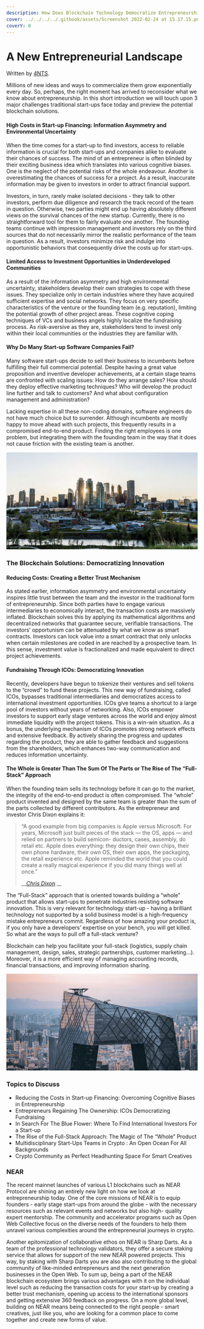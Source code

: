 ```yaml
---
description: How Does Blockchain Technology Democratize Entrepreneurship?
cover: ../../../../.gitbook/assets/Screenshot 2022-02-24 at 15.17.15.png
coverY: 0
---
```


# A New Entrepreneurial Landscape

Written by [4NTS](https://nearguilds.com/documentation/).&#x20;

Millions of new ideas and ways to commercialize them grow exponentially every day. So, perhaps, the right moment has arrived to reconsider what we know about entrepreneurship. In this short introduction we will touch upon 3 major challenges traditional start-ups face today and preview the potential blockchain solutions.

#### High Costs in Start-up Financing: Information Asymmetry and Environmental Uncertainty

When the time comes for a start-up to find investors, access to reliable information is crucial for both start-ups and companies alike to evaluate their chances of success. The mind of an entrepreneur is often blinded by their exciting business idea which translates into various cognitive biases. One is the neglect of the potential risks of the whole endeavour. Another is overestimating the chances of success for a project. As a result, inaccurate information may be given to investors in order to attract financial support.

Investors, in turn, rarely make isolated decisions - they talk to other investors, perform due diligence and research the track record of the team in question. Otherwise, two parties might end up having absolutely different views on the survival chances of the new startup. Currently, there is no straightforward tool for them to fairly evaluate one another. The founding teams continue with impression management and investors rely on the third sources that do not necessarily mirror the realistic performance of the team in question. As a result, investors minimize risk and indulge into opportunistic behaviors that consequently drive the costs up for start-ups.

#### Limited Access to Investment Opportunities in Underdeveloped Communities

As a result of the information asymmetry and high environmental uncertainty, stakeholders develop their own strategies to cope with these issues. They specialize only in certain industries where they have acquired sufficient expertise and social networks. They focus on very specific characteristics of the venture or the founding team (e.g. reputation), limiting the potential growth of other project areas. These cognitive coping techniques of VCs and business angels highly localize the fundraising process. As risk-aversive as they are, stakeholders tend to invest only within their local communities or the industries they are familiar with.

#### Why Do Many Start-up Software Companies Fail?

Many software start-ups decide to sell their business to incumbents before fulfilling their full commercial potential. Despite having a great value proposition and inventive developer achievements, at a certain stage teams are confronted with scaling issues: How do they arrange sales? How should they deploy effective marketing techniques? Who will develop the product line further and talk to customers? And what about configuration management and administration?&#x20;

Lacking expertise in all these non-coding domains, software engineers do not have much choice but to surrender. Although incumbents are mostly happy to move ahead with such projects, this frequently results in a compromised end-to-end product. Finding the right employees is one problem, but integrating them with the founding team in the way that it does not cause friction with the existing team is another.

![](<../../../../.gitbook/assets/Screenshot 2022-02-24 at 15.17.39.png>)

### The Blockchain Solutions: Democratizing Innovation

#### Reducing Costs: Creating a Better Trust Mechanism

As stated earlier, information asymmetry and environmental uncertainty inspires little trust between the team and the investor in the traditional form of entrepreneurship. Since both parties have to engage various intermediaries to economically interact, the transaction costs are massively inflated. Blockchain solves this by applying its mathematical algorithms and decentralized networks that guarantee secure, verifiable transactions. The investors’ opportunism can be attenuated by what we know as smart contracts. Investors can lock value into a smart contract that only unlocks when certain milestones are coded in are reached by a prospective team. In this sense, investment value is fractionalized and made equivalent to direct project achievements.

#### Fundraising Through ICOs: Democratizing Innovation

Recently, developers have begun to tokenize their ventures and sell tokens to the “crowd” to fund these projects. This new way of fundraising, called ICOs, bypasses traditional intermediaries and democratizes access to international investment opportunities. ICOs give teams a shortcut to a large pool of investors without years of networking. Also, ICOs empower investors to support early stage ventures across the world and enjoy almost immediate liquidity with the project tokens. This is a win-win situation. As a bonus, the underlying mechanism of ICOs promotes strong network effects and extensive feedback. By actively sharing the progress and updates regarding the product, they are able to gather feedback and suggestions from the shareholders, which enhances two-way communication and reduces information uncertainty.

#### The Whole is Greater Than The Sum Of The Parts or The Rise of The “Full-Stack” Approach

When the founding team sells its technology before it can go to the market, the integrity of the end-to-end product is often compromised. The “whole” product invented and designed by the same team is greater than the sum of the parts collected by different contributors. As the entrepreneur and investor Chris Dixon explains it:

> “A good example from big companies is Apple versus Microsoft. For years, Microsoft just built pieces of the stack — the OS, apps — and relied on partners to build semicon- ductors, cases, assembly, do retail etc. Apple does everything: they design their own chips, their own phone hardware, their own OS, their own apps, the packaging, the retail experience etc. Apple reminded the world that you could create a really magical experience if you did many things well at once.”
>
>
>
> __[_Chris Dixon_](https://future.a16z.com/full-stack-startup/) __&#x20;

The “Full-Stack” approach that is oriented towards building a “whole” product that allows start-ups to penetrate industries resisting software innovation. This is very relevant for technology start-up - having a brilliant technology not supported by a solid business model is a high-frequency mistake entrepreneurs commit. Regardless of how amazing your product is, if you only have a developers’ expertise on your bench, you will get killed. So what are the ways to pull off a full-stack venture?&#x20;

Blockchain can help you facilitate your full-stack (logistics, supply chain management, design, sales, strategic partnerships, customer marketing...). Moreover, it is a more efficient way of managing accounting records, financial transactions, and improving information sharing.

![](<../../../../.gitbook/assets/Screenshot 2022-02-24 at 15.17.50.png>)

### Topics to Discuss

* Reducing the Costs in Start-up Financing: Overcoming Cognitive Biases in Entrepreneurship&#x20;
* Entrepreneurs Regaining The Ownership: ICOs Democratizing Fundraising&#x20;
* In Search For The Blue Flower: Where To Find International Investors For a Start-up&#x20;
* The Rise of the Full-Stack Approach: The Magic of The “Whole” Product&#x20;
* Multidisciplinary Start-Ups Teams in Crypto : An Open Ocean For All Backgrounds&#x20;
* Crypto Community as Perfect Headhunting Space For Smart Creatives

### NEAR&#x20;

The recent mainnet launches of various L1 blockchains such as NEAR Protocol are shining an entirely new light on how we look at entrepreneurship today. One of the core missions of NEAR is to equip founders - early stage start-ups from around the globe - with the necessary resources such as relevant events and networks but also high- quality expert mentorship. The community and accelerator programs such as Open Web Collective focus on the diverse needs of the founders to help them unravel various complexities around the entrepreneurial journeys in crypto.&#x20;

Another epitomization of collaborative ethos on NEAR is Sharp Darts. As a team of the professional technology validators, they offer a secure staking service that allows for support of the new NEAR powered projects. This way, by staking with Sharp Darts you are also also contributing to the global community of like-minded entrepreneurs and the next generation businesses in the Open Web. To sum up, being a part of the NEAR blockchain ecosystem brings various advantages with it on the individual level such as reducing the transaction costs for your start-up by creating a better trust mechanism, opening up access to the international sponsors and getting extensive 360 feedback on progress. On a more global level, building on NEAR means being connected to the right people - smart creatives, just like you, who are looking for a common place to come together and create new forms of value.

